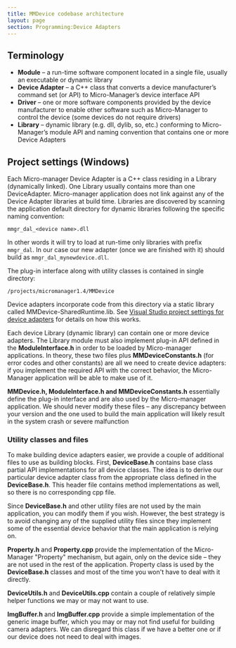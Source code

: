 ```yaml
---
title: MMDevice codebase architecture
layout: page
section: Programming:Device Adapters
---
```


## Terminology

-   **Module** – a run-time software component located in a single file,
    usually an executable or dynamic library
-   **Device Adapter** – a C++ class that converts a device
    manufacturer’s command set (or API) to Micro-Manager’s device
    interface API
-   **Driver** – one or more software components provided by the device
    manufacturer to enable other software such as Micro-Manager to
    control the device (some devices do not require drivers)
-   **Library** – dynamic library (e.g. dll, dylib, so, etc.) conforming
    to Micro-Manager’s module API and naming convention that contains
    one or more Device Adapters


## Project settings (Windows)

Each Micro-manager Device Adapter is a C++ class residing in a Library
(dynamically linked). One Library usually contains more than one
DeviceAdapter. Micro-manager application does not link against any of
the Device Adapter libraries at build time. Libraries are discovered by
scanning the application default directory for dynamic libraries
following the specific naming convention:
```
mmgr_dal_<device name>.dll
```
In other words it will try to load at run-time only libraries with
prefix `mmgr_dal`. In our case our new adapter (once we are finished
with it) should build as `mmgr_dal_mynewdevice.dll`.



The plug-in interface along with utility classes is contained in single
directory:

```
/projects/micromanager1.4/MMDevice
```

Device adapters incorporate code from this directory via a static
library called MMDevice-SharedRuntime.lib. See [Visual Studio project
settings for device
adapters](Visual_Studio_project_settings_for_device_adapters)
for details on how this works.

Each device Library
(dynamic library) can contain one or more device adapters. The Library
module must also implement plug-in API defined in the
**ModuleInterface.h** in order to be loaded by Micro-manager
applications. In theory, these two files plus **MMDeviceConstants.h**
(for error codes and other constants) are all we need to create device
adapters: if you implement the required API with the correct behavior,
the Micro-Manager application will be able to make use of it.

**MMDevice.h, ModuleInterface.h and MMDeviceConstants.h** essentially
define the plug-in interface and are also used by the Micro-manager
application. We should never modify these files – any discrepancy
between your version and the one used to build the main application will
likely result in the system crash or severe malfunction

### Utility classes and files

To make building device adapters easier, we provide a couple of
additional files to use as building blocks. First, **DeviceBase.h**
contains base class partial API implementations for all device classes.
The idea is to derive our particular device adapter class from the
appropriate class defined in the **DeviceBase.h**. This header file
contains method implementations as well, so there is no corresponding
cpp file.

Since **DeviceBase.h** and other utility files are not used by the main
application, you can modify them if you wish. However, the best strategy
is to avoid changing any of the supplied utility files since they
implement some of the essential device behavior that the main
application is relying on.

**Property.h** and **Property.cpp** provide the implementation of the
Micro-Manager "Property" mechanism, but again, only on the device side –
they are not used in the rest of the application. Property class is used
by the **DeviceBase.h** classes and most of the time you won't have to
deal with it directly.

**DeviceUtils.h** and **DeviceUtils.cpp** contain a couple of relatively
simple helper functions we may or may not want to use.

**ImgBuffer.h** and **ImgBuffer.cpp** provide a simple implementation of
the generic image buffer, which you may or may not find useful for
building camera adapters. We can disregard this class if we have a
better one or if our device does not need to deal with images.


